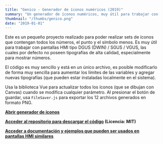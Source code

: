 ```yaml
---
title: "Genico - Generador de íconos numéricos (2019)"
summary: "Un generador de íconos numéricos, muy útil para trabajar con pantallas HMI tipo DGUS (DWIN) / SGUS / VGUS."
thumbnail: "/thumbs/genico.png"
date: "2019-01-01"
---
```


Este es un pequeño proyecto realizado para poder realizar sets de íconos que contengan todos los números, el punto y el símbolo menos. Es muy útil para trabajar con pantallas HMI tipo DGUS (DWIN) / SGUS / VGUS, las cuales por defecto no poseen tipografías de alta calidad, especialmente para mostrar números.

El código es muy sencillo y está en un único archivo, es posible modificarlo de forma muy sencilla para aumentar los límites de las variables y agregar nuevas tipografías (que pueden estar instaladas localmente en el sistema). 

Usa la biblioteca Vue para actualizar todos los íconos (que se dibujan con Canvas) cuando se modifica cualquier parámetro. Al presionar el botón de guardar, usa `FileSaver.js` para exportar los 12 archivos generados en formato PNG.

**[Abrir generador de íconos](https://genico.gzalo.com/)**

**[Acceder al repositorio para descargar el código](https://github.com/gzalo/genico/) (Licencia: MIT)**

**[Acceder a documentación y ejemplos que pueden ser usados en pantallas HMI similares](https://github.com/gzalo/gus-utils)**
